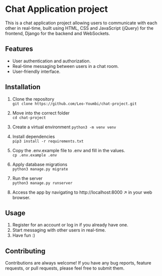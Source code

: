 # Chat Application project
This is a chat application project allowing users to communicate with each other in real-time, built using HTML, CSS and JavaScript (jQuery) for the frontend, Django for the backend and WebSockets.

## Features
* User authentication and authorization. 
* Real-time messaging between users in a chat room.  
* User-friendly interface.  

## Installation
1. Clone the repository  
`git clone https://github.com/Leo-Youmbi/chat-project.git`  

2. Move into the correct folder  
`cd chat-project`

3. Create a virtual environment
`python3 -m venv venv`

4. Install dependencies  
`pip3 install -r requirements.txt`  

5. Copy the .env.example file to .env and fill in the values.  
`cp .env.example .env`  

6. Apply database migrations  
`python3 manage.py migrate`  

7. Run the server  
`python3 manage.py runserver`  

8. Access the app by navigating to http://localhost:8000 ↗ in your web browser.  

## Usage
1. Register for an account or log in if you already have one.
2. Start messaging with other users in real-time.
3.  Have fun :)

## Contributing
Contributions are always welcome! If you have any bug reports, feature requests, or pull requests, please feel free to submit them.